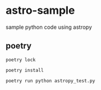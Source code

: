 # astro-sample
sample python code using astropy

## poetry

```
poetry lock
```

```
poetry install
```

```
poetry run python astropy_test.py
```
